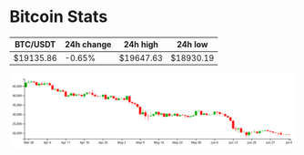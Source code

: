 # Bitcoin Stats

BTC/USDT|24h change|24h high|24h low|
|---|---|---|---|
|$19135.86|-0.65%|$19647.63|$18930.19|

<img src="./chart.svg">
